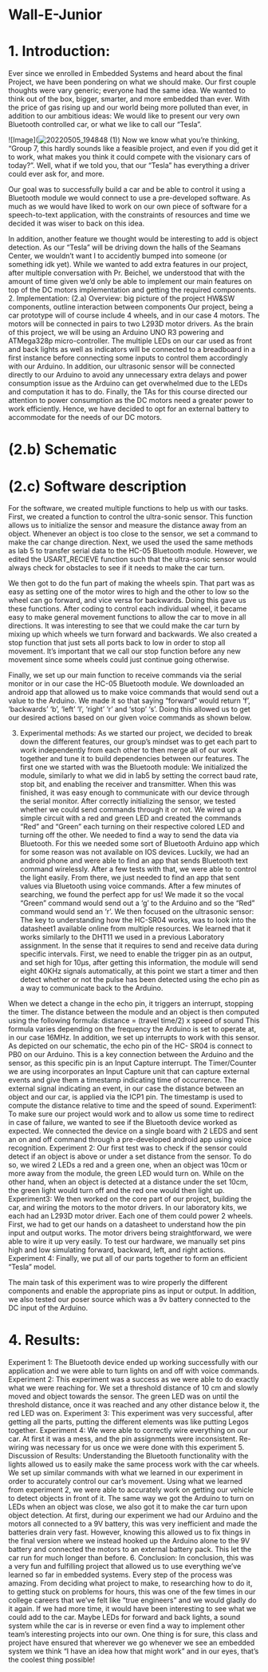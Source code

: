 # Wall-E-Junior

# 1. Introduction:

Ever since we enrolled in Embedded Systems and heard about the final Project, we have been pondering on what we should make. Our first couple thoughts were vary generic; everyone had the same idea. We wanted to think out of the box, bigger, smarter, and more embedded than ever. With the price of gas rising up and our world being more polluted than ever, in addition to our ambitious ideas:
We would like to present our very own Bluetooth controlled car, or what we like to call our “Tesla”.

![Image](![20220505_194848 (1)](https://user-images.githubusercontent.com/69180570/168703110-ef2b2d04-4b24-42e0-9b21-1fb922edd5b3.jpg))
Now we know what you’re thinking, “Group 7, this hardly sounds like a feasible project, and even if you did get it to work, what makes you think it could compete with the visionary cars of today?”. Well, what if we told you, that our “Tesla” has everything a driver could ever ask for, and more.


Our goal was to successfully build a car and be able to control it using a Bluetooth module we would connect to use a pre-developed software. As much as we would have liked to work on our own piece of software for a speech-to-text application, with the constraints of resources and time we decided it was wiser to back on this idea.
  
In addition, another feature we thought would be interesting to add is object detection. As our “Tesla” will be driving down the halls of the Seamans Center, we wouldn’t want I to accidently bumped into someone (or something idk yet).
While we wanted to add extra features in our project, after multiple conversation with Pr. Beichel, we understood that with the amount of time given we’d only be able to implement our main features on top of the DC motors implementation and getting the required components.
2. Implementation:
(2.a) Overview: big picture of the project HW&SW components, outline interaction between components
Our project, being a car prototype will of course include 4 wheels, and in our case 4 motors. The motors will be connected in pairs to two L293D motor drivers. As the brain of this project, we will be using an Arduino UNO R3 powering and ATMega328p micro-controller. The multiple LEDs on our car used as front and back lights as well as indicators will be connected to a breadboard in a first instance before connecting some inputs to control them accordingly with our Arduino. In addition, our ultrasonic sensor will be connected directly to our Arduino to avoid any unnecessary extra delays and power consumption issue as the Arduino can get overwhelmed due to the LEDs and computation it has to do. Finally, the TAs for this course directed our attention to power consumption as the DC motors need a greater power to work efficiently. Hence, we have decided to opt for an external battery to accommodate for the needs of our DC motors.

# (2.b) Schematic
 
# (2.c) Software description

For the software, we created multiple functions to help us with our tasks.
First, we created a function to control the ultra-sonic sensor. This function allows us to initialize the sensor and measure the distance away from an object. Whenever an object is too close to the sensor, we set a command to make the car change direction.
Next, we used the used the same methods as lab 5 to transfer serial data to the HC-05 Bluetooth module. However, we edited the USART_RECIEVE function such that the ultra-sonic sensor would always check for obstacles to see if it needs to make the car turn.
  
We then got to do the fun part of making the wheels spin. That part was as easy as setting one of the motor wires to high and the other to low so the wheel can go forward, and vice versa for backwards. Doing this gave us these functions.
After coding to control each individual wheel, it became easy to make general movement functions to allow the car to move in all directions. It was interesting to see that we could make the car turn by mixing up which wheels we turn forward and backwards. We also created a stop function that just sets all ports back to low in order to stop all movement. It’s important that we call our stop function before any new movement since some wheels could just continue going otherwise.
 
 Finally, we set up our main function to receive commands via the serial monitor or in our case the HC-05 Bluetooth module. We downloaded an android app that allowed us to make voice commands that would send out a value to the Arduino. We made it so that saying “forward” would return ‘f’, ‘backwards’ ‘b’, ‘left’ ‘l’, ‘right’ ‘r’ and ‘stop’ ‘s’. Doing this allowed us to get our desired actions based on our given voice commands as shown below.
 
3. Experimental methods:
As we started our project, we decided to break down the different features, our group’s mindset was to get each part to work independently from each other to then merge all of our work together and tune it to build dependencies between our features.
The first one we started with was the Bluetooth module:
We initialized the module, similarly to what we did in lab5 by setting the correct baud rate, stop bit, and enabling the receiver and transmitter. When this was finished, it was easy enough to communicate with our device through the serial monitor.
After correctly initializing the sensor, we tested whether we could send commands through it or not. We wired up a simple circuit with a red and green LED and created the commands “Red” and “Green” each turning on their respective colored LED and turning off the other. We needed to find a way to send the data via Bluetooth. For this we needed some sort of Bluetooth Arduino app which for some reason was not available on IOS devices. Luckily, we had an android phone and were able to find an app that sends Bluetooth text command wirelessly. After a few tests with that, we were able to control the light easily. From there, we just needed to find an app that sent values via Bluetooth using voice commands. After a few minutes of searching, we found the perfect app for us! We made it so the vocal “Green” command would send out a ‘g’ to the Arduino and so the “Red” command would send an ‘r’.
We then focused on the ultrasonic sensor:
The key to understanding how the HC-SR04 works, was to look into the datasheet1 available online from multiple resources. We learned that it works similarly to the DHT11 we used in a previous Laboratory assignment. In the sense that it requires to send and receive data during specific intervals. First, we need to enable the trigger pin as an output, and set high for 10μs, after getting this information, the module will send eight 40KHz signals automatically, at this point we start a timer and then detect whether or not the pulse has been detected using the echo pin as a way to communicate back to the Arduino.
 
 When we detect a change in the echo pin, it triggers an interrupt, stopping the timer. The distance between the module and an object is then computed using the following formula:
distance = (travel time/2) x speed of sound
This formula varies depending on the frequency the Arduino is set to operate at, in our case 16MHz. In addition, we set up interrupts to work with this sensor. As depicted on our schematic, the echo pin of the HC- SR04 is connect to PB0 on our Arduino. This is a key connection between the Arduino and the sensor, as this specific pin is an Input Capture interrupt. The Timer/Counter we are using incorporates an Input Capture unit that can capture external events and give them a timestamp indicating time of occurrence. The external signal indicating an event, in our case the distance between an object and our car, is applied via the ICP1 pin. The timestamp is used to compute the distance relative to time and the speed of sound.
Experiment1: To make sure our project would work and to allow us some time to redirect in case of failure, we wanted to see if the Bluetooth device worked as expected. We connected the device on a single board with 2 LEDS and sent an on and off command through a pre-developed android app using voice recognition.
Experiment 2: Our first test was to check if the sensor could detect if an object is above or under a set distance from the sensor. To do so, we wired 2 LEDs a red and a green one, when an object was 10cm or more away from the module, the green LED would turn on. While on the other hand, when an object is detected at a distance under the set 10cm, the green light would turn off and the red one would then light up.
Experiment3: We then worked on the core part of our project, building the car, and wiring the motors to the motor drivers. In our laboratory kits, we each had an L293D motor driver. Each one of them could power 2 wheels. First, we had to get our hands on a datasheet to understand how the pin input and output works. The motor drivers being straightforward, we were able to wire it up very easily. To test our hardware, we manually set pins high and low simulating forward, backward, left, and right actions.
Experiment 4: Finally, we put all of our parts together to form an efficient “Tesla” model.

The main task of this experiment was to wire properly the different components and enable the appropriate pins as input or output. In addition, we also tested our poser source which was a 9v battery connected to the DC input of the Arduino.

# 4. Results:
Experiment 1: The Bluetooth device ended up working successfully with our application and we were able to turn lights on and off with voice commands.
Experiment 2: This experiment was a success as we were able to do exactly what we were reaching for. We set a threshold distance of 10 cm and slowly moved and object towards the sensor. The green LED was on until the threshold distance, once it was reached and any other distance below it, the red LED was on.
Experiment 3: This experiment was very successful, after getting all the parts, putting the different elements was like putting Legos together.
Experiment 4: We were able to correctly wire everything on our car. At first it was a mess, and the pin assignments were inconsistent. Re-wiring was necessary for us once we were done with this experiment
5. Discussion of Results:
Understanding the Bluetooth functionality with the lights allowed us to easily make the same process work with the car wheels. We set up similar commands with what we learned in our experiment in order to accurately control our car’s movement.
Using what we learned from experiment 2, we were able to accurately work on getting our vehicle to detect objects in front of it. The same way we got the Arduino to turn on LEDs when an object was close, we also got it to make the car turn upon object detection.
At first, during our experiment we had our Arduino and the motors all connected to a 9V battery, this was very inefficient and made the batteries drain very fast. However, knowing this allowed us to fix things in the final version where we instead hooked up the Arduino alone to the 9V battery and connected the motors to an external battery pack. This let the car run for much longer than before.
6. Conclusion:
In conclusion, this was a very fun and fulfilling project that allowed us to use everything we’ve learned so far in embedded systems. Every step of the process was amazing. From deciding what project to make, to researching how to do it, to getting stuck on problems for hours, this was one of the few times in our college careers that we’ve felt like “true engineers” and we would gladly do it again. If we had more time, it would have been interesting to see what we could add to the car. Maybe LEDs for forward and back lights, a sound system while the car is in reverse or even find a way to implement other team’s interesting projects into our own. One thing is for sure, this class and project have ensured that wherever we go whenever we see an embedded system we think “I have an idea how that might work” and in our eyes, that’s the coolest thing possible!
